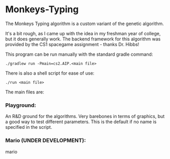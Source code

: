 # Monkeys-Typing
The Monkeys Typing algorithm is a custom variant of the genetic algorithm.

It's a bit rough, as I came up with the idea in my freshman year of college, but it does generally work.
The backend framework for this algorithm was provided by the CS1 spacegame assignment - thanks Dr. Hibbs!

This program can be run manually with the standard gradle command:
```
./gradlew run -Pmain=cs2.AIP.<main file>
```

There is also a shell script for ease of use:
```
./run <main file>
```

The main files are:

### Playground:
An R&D ground for the algorithms. 
Very barebones in terms of graphics, but a good way to test different parameters.
This is the default if no name is specified in the script.

### Mario (UNDER DEVELOPMENT):
mario

